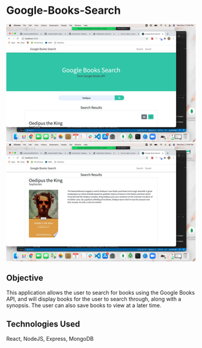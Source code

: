 # Google-Books-Search  
![Google Books Search](GoogleBooks.png)  
![Search Results](SearchResult.png)

## Objective  
This application allows the user to search for books using the Google Books API, and will display books for the user to search through, along with a synopsis. The user can also save books to view at a later time.   

## Technologies Used  
React, NodeJS, Express, MongoDB

